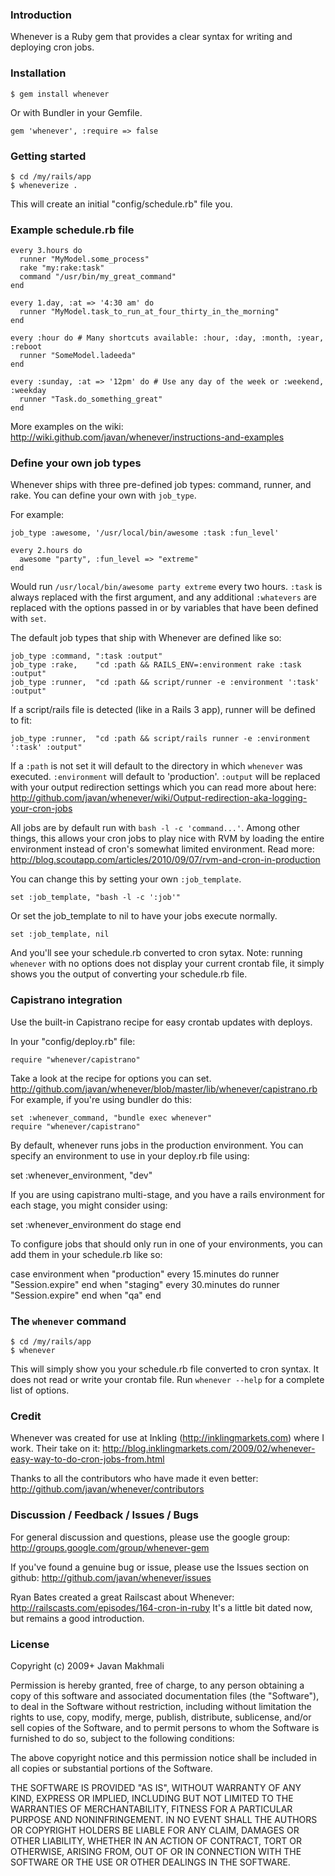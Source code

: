 ### Introduction

Whenever is a Ruby gem that provides a clear syntax for writing and deploying cron jobs.

### Installation
  
    $ gem install whenever

Or with Bundler in your Gemfile.

    gem 'whenever', :require => false
 
### Getting started

    $ cd /my/rails/app
    $ wheneverize .

This will create an initial "config/schedule.rb" file you.

### Example schedule.rb file
  
    every 3.hours do
      runner "MyModel.some_process"       
      rake "my:rake:task"                 
      command "/usr/bin/my_great_command"
    end

    every 1.day, :at => '4:30 am' do 
      runner "MyModel.task_to_run_at_four_thirty_in_the_morning"
    end

    every :hour do # Many shortcuts available: :hour, :day, :month, :year, :reboot
      runner "SomeModel.ladeeda"
    end

    every :sunday, :at => '12pm' do # Use any day of the week or :weekend, :weekday 
      runner "Task.do_something_great"
    end

More examples on the wiki: <http://wiki.github.com/javan/whenever/instructions-and-examples>

### Define your own job types

Whenever ships with three pre-defined job types: command, runner, and rake. You can define your own with `job_type`.

For example:

    job_type :awesome, '/usr/local/bin/awesome :task :fun_level'
  
    every 2.hours do
      awesome "party", :fun_level => "extreme"
    end
  
Would run `/usr/local/bin/awesome party extreme` every two hours. `:task` is always replaced with the first argument, and any additional `:whatevers` are replaced with the options passed in or by variables that have been defined with `set`.

The default job types that ship with Whenever are defined like so:

    job_type :command, ":task :output"
    job_type :rake,    "cd :path && RAILS_ENV=:environment rake :task :output"
    job_type :runner,  "cd :path && script/runner -e :environment ':task' :output"
  
If a script/rails file is detected (like in a Rails 3 app), runner will be defined to fit:

    job_type :runner,  "cd :path && script/rails runner -e :environment ':task' :output"

If a `:path` is not set it will default to the directory in which `whenever` was executed. `:environment` will default to 'production'. `:output` will be replaced with your output redirection settings which you can read more about here: <http://github.com/javan/whenever/wiki/Output-redirection-aka-logging-your-cron-jobs>

All jobs are by default run with `bash -l -c 'command...'`. Among other things, this allows your cron jobs to play nice with RVM by loading the entire environment instead of cron's somewhat limited environment. Read more: <http://blog.scoutapp.com/articles/2010/09/07/rvm-and-cron-in-production>

You can change this by setting your own `:job_template`.

    set :job_template, "bash -l -c ':job'"
  
Or set the job_template to nil to have your jobs execute normally.

    set :job_template, nil

And you'll see your schedule.rb converted to cron sytax. Note: running `whenever` with no options does not display your current crontab file, it simply shows you the output of converting your schedule.rb file.

### Capistrano integration

Use the built-in Capistrano recipe for easy crontab updates with deploys.

In your "config/deploy.rb" file:

    require "whenever/capistrano"

Take a look at the recipe for options you can set. <http://github.com/javan/whenever/blob/master/lib/whenever/capistrano.rb>
For example, if you're using bundler do this:

    set :whenever_command, "bundle exec whenever"
    require "whenever/capistrano"

By default, whenever runs jobs in the production environment.  You can specify an environment to use in your deploy.rb file using:

  set :whenever_environment, "dev"

If you are using capistrano multi-stage, and you have a rails environment for each stage, you might consider using:

  set :whenever_environment do
    stage
  end

To configure jobs that should only run in one of your environments, you can add them in your schedule.rb like so:

  case environment
  when "production"
    every 15.minutes do
      runner "Session.expire"
    end
  when "staging"
    every 30.minutes do
      runner "Session.expire"
    end
  when "qa"
  end

### The `whenever` command

    $ cd /my/rails/app
    $ whenever
  
This will simply show you your schedule.rb file converted to cron syntax. It does not read or write your crontab file. Run `whenever --help` for a complete list of options.

### Credit

Whenever was created for use at Inkling (<http://inklingmarkets.com>) where I work. Their take on it: <http://blog.inklingmarkets.com/2009/02/whenever-easy-way-to-do-cron-jobs-from.html>

Thanks to all the contributors who have made it even better: <http://github.com/javan/whenever/contributors>

### Discussion / Feedback / Issues / Bugs

For general discussion and questions, please use the google group: <http://groups.google.com/group/whenever-gem>

If you've found a genuine bug or issue, please use the Issues section on github: <http://github.com/javan/whenever/issues>

Ryan Bates created a great Railscast about Whenever: <http://railscasts.com/episodes/164-cron-in-ruby>
It's a little bit dated now, but remains a good introduction.

### License

Copyright (c) 2009+ Javan Makhmali

Permission is hereby granted, free of charge, to any person
obtaining a copy of this software and associated documentation
files (the "Software"), to deal in the Software without
restriction, including without limitation the rights to use,
copy, modify, merge, publish, distribute, sublicense, and/or sell
copies of the Software, and to permit persons to whom the
Software is furnished to do so, subject to the following
conditions:

The above copyright notice and this permission notice shall be
included in all copies or substantial portions of the Software.

THE SOFTWARE IS PROVIDED "AS IS", WITHOUT WARRANTY OF ANY KIND,
EXPRESS OR IMPLIED, INCLUDING BUT NOT LIMITED TO THE WARRANTIES
OF MERCHANTABILITY, FITNESS FOR A PARTICULAR PURPOSE AND
NONINFRINGEMENT. IN NO EVENT SHALL THE AUTHORS OR COPYRIGHT
HOLDERS BE LIABLE FOR ANY CLAIM, DAMAGES OR OTHER LIABILITY,
WHETHER IN AN ACTION OF CONTRACT, TORT OR OTHERWISE, ARISING
FROM, OUT OF OR IN CONNECTION WITH THE SOFTWARE OR THE USE OR
OTHER DEALINGS IN THE SOFTWARE.

